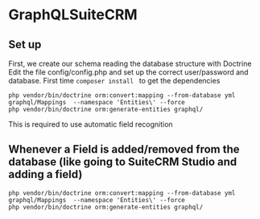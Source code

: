 # GraphQLSuiteCRM
## Set up
First, we create our schema reading the database structure with Doctrine
Edit the file config/config.php and set up the correct user/password and database.
First time `composer install ` to get the dependencies
```
php vendor/bin/doctrine orm:convert:mapping --from-database yml graphql/Mappings  --namespace 'Entities\' --force
php vendor/bin/doctrine orm:generate-entities graphql/  
 ```
This is required to use automatic field recognition

## Whenever a Field is added/removed from the database (like going to SuiteCRM Studio and adding a field)
```
php vendor/bin/doctrine orm:convert:mapping --from-database yml graphql/Mappings  --namespace 'Entities\' --force
php vendor/bin/doctrine orm:generate-entities graphql/  
 ```
